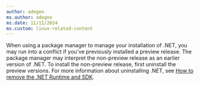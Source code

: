 ```yaml
---
author: adegeo
ms.author: adegeo
ms.date: 11/11/2024
ms.custom: linux-related-content
---
```


When using a package manager to manage your installation of .NET, you may run into a conflict if you've previously installed a preview release. The package manager may interpret the non-preview release as an earlier version of .NET. To install the non-preview release, first uninstall the preview versions. For more information about uninstalling .NET, see [How to remove the .NET Runtime and SDK](../remove-runtime-sdk-versions.md?pivots=os-linux#uninstall-net).
